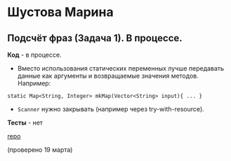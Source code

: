 # Шустова Марина

## Подсчёт фраз (Задача 1). В процессе.

**Код** - в процессе.

- Вместо использования статических переменных лучше передавать данные
как аргументы и возвращаемые значения методов. Например:
```
static Map<String, Integer> mkMap(Vector<String> input){ ... }
```

- `Scanner` нужно закрывать (например через try-with-resource).

**Тесты** - нет

[repo](https://bitbucket.org/shustova_oop/java_phrases)

(проверено 19 марта)

